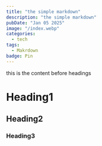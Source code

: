 ```yaml
---
title: "the simple markdown"
description: "the simple markdown"
pubDate: "Jan 05 2025"
image: "/index.webp"
categories:
  - tech
tags:
  - Makrdown
badge: Pin
---
```


this is the content before headings

# Heading1
## Heading2
### Heading3